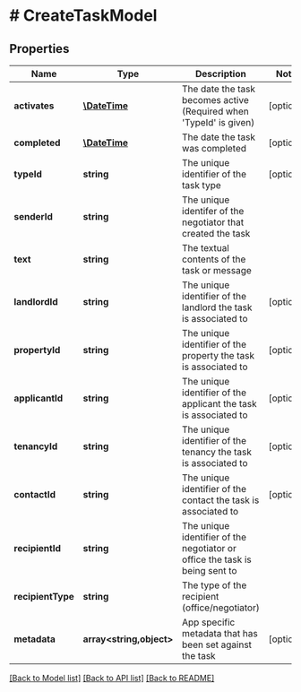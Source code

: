 # # CreateTaskModel

## Properties

Name | Type | Description | Notes
------------ | ------------- | ------------- | -------------
**activates** | [**\DateTime**](\DateTime.md) | The date the task becomes active (Required when &#39;TypeId&#39; is given) | [optional]
**completed** | [**\DateTime**](\DateTime.md) | The date the task was completed | [optional]
**typeId** | **string** | The unique identifier of the task type | [optional]
**senderId** | **string** | The unique identifer of the negotiator that created the task |
**text** | **string** | The textual contents of the task or message |
**landlordId** | **string** | The unique identifier of the landlord the task is associated to | [optional]
**propertyId** | **string** | The unique identifier of the property the task is associated to | [optional]
**applicantId** | **string** | The unique identifier of the applicant the task is associated to | [optional]
**tenancyId** | **string** | The unique identifier of the tenancy the task is associated to | [optional]
**contactId** | **string** | The unique identifier of the contact the task is associated to | [optional]
**recipientId** | **string** | The unique identifier of the negotiator or office the task is being sent to |
**recipientType** | **string** | The type of the recipient (office/negotiator) |
**metadata** | **array<string,object>** | App specific metadata that has been set against the task | [optional]

[[Back to Model list]](../../README.md#models) [[Back to API list]](../../README.md#endpoints) [[Back to README]](../../README.md)
